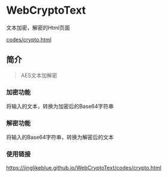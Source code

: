 # WebCryptoText

文本加密，解密的Html页面

[codes/crypto.html](./codes/crypto.html)

## 简介

> AES文本加解密

### 加密功能

将输入的文本，转换为加密后的Base64字符串

### 解密功能

将输入的Base64字符串，转换为解密后的文本

### 使用链接

https://jinglikeblue.github.io/WebCryptoText/codes/crypto.html
